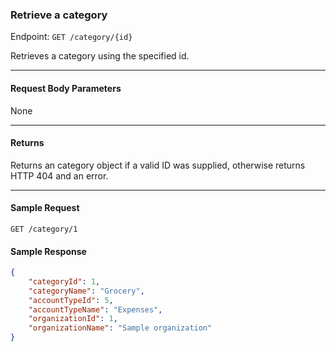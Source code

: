 ### Retrieve a category
Endpoint: `GET /category/{id}`

Retrieves a category using the specified id.
___

#### Request Body Parameters
None
___
#### Returns
Returns an category object if a valid ID was supplied, otherwise returns HTTP 404 and an error.

___

#### Sample Request
`GET /category/1`
<br/>

#### Sample Response
```json
{
    "categoryId": 1,
    "categoryName": "Grocery",
    "accountTypeId": 5,
    "accountTypeName": "Expenses",
    "organizationId": 1,
    "organizationName": "Sample organization"
}
```